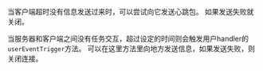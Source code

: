 当客户端超时没有信息发送过来时，可以尝试向它发送心跳包。
如果发送失败就关闭。

当服务器和客户端之间没有任务交互，超过设定的时间则会触发用户handler的`userEventTrigger`方法。
可以在这里方法里向地方发送信息，如果发送失败，则关闭连接。